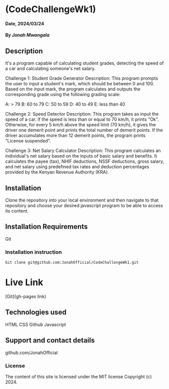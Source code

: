 # (CodeChallengeWk1)

#### Date, 2024/03/24

#### By *Jonah Mwangala*

## Description
It's a program capable of calculating student grades, detecting the speed of a car and calculating someone's net salary.

Challenge 1: Student Grade Generator
Description: This program prompts the user to input a student's mark, which should be between 0 and 100. Based on the input mark, the program calculates and outputs the corresponding grade using the following grading scale:

A: > 79
B: 60 to 79
C: 50 to 59
D: 40 to 49
E: less than 40

Challenge 2: Speed Detector
Description: This program takes as input the speed of a car. If the speed is less than or equal to 70 km/h, it prints "Ok". Otherwise, for every 5 km/h above the speed limit (70 km/h), it gives the driver one demerit point and prints the total number of demerit points. If the driver accumulates more than 12 demerit points, the program prints "License suspended".

Challenge 3: Net Salary Calculator
Description: This program calculates an individual's net salary based on the inputs of basic salary and benefits. It calculates the payee (tax), NHIF deductions, NSSF deductions, gross salary, and net salary using predefined tax rates and deduction percentages provided by the Kenyan Revenue Authority (KRA).

## Installation
Clone the repository into your local environment and then navigate to that repository and choose your desired javascript program to be able to access its content.

## Installation Requirements
Git

### Installation instruction
```
Git clone git@github.com:JonahOfficial/CodeChallengeWk1.git

```

# Live Link
[Git](gh-pages link)

## Technologies used
HTML
CSS
Github
Javascript

## Support and contact details
github.com/JonahOfficial

### License
The content of this site is licensed under the MIT license
Copyright (c) 2024.
